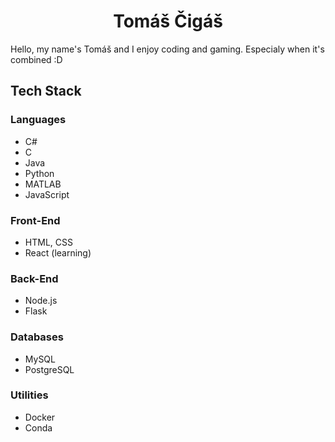 <h1 align="center">Tomáš Čigáš</h1>

Hello, my name's Tomáš and I enjoy coding and gaming. Especialy when it's combined :D

## Tech Stack

### Languages
- C#
- C
- Java
- Python
- MATLAB
- JavaScript

### Front-End
- HTML, CSS
- React (learning)

### Back-End
- Node.js
- Flask

### Databases
- MySQL
- PostgreSQL

### Utilities
- Docker
- Conda
